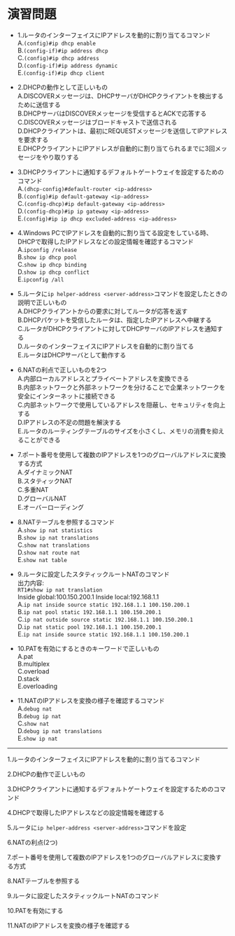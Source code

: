 # 演習問題
- 1.ルータのインターフェイスにIPアドレスを動的に割り当てるコマンド  
A.`(config)#ip dhcp enable`  
B.`(config-if)#ip address dhcp`  
C.`(config)#ip dhcp address`  
D.`(config-if)#ip address dynamic`  
E.`(config-if)#ip dhcp client`

- 2.DHCPの動作として正しいもの  
A.DISCOVERメッセージは、DHCPサーバがDHCPクライアントを検出するために送信する  
B.DHCPサーバはDISCOVERメッセージを受信するとACKで応答する  
C.DISCOVERメッセージはブロードキャストで送信される  
D.DHCPクライアントは、最初にREQUESTメッセージを送信してIPアドレスを要求する  
E.DHCPクライアントにIPアドレスが自動的に割り当てられるまでに3回メッセージをやり取りする

- 3.DHCPクライアントに通知するデフォルトゲートウェイを設定するためのコマンド  
A.`(dhcp-config)#default-router <ip-address>`  
B.`(config)#ip default-gateway <ip-address>`  
C.`(config-dhcp)#ip default-gateway <ip-address>`  
D.`(config-dhcp)#ip ip gateway <ip-address>`  
E.`(config)#ip ip dhcp excluded-address <ip-address>`

- 4.Windows PCでIPアドレスを自動的に割り当てる設定をしている時、DHCPで取得したIPアドレスなどの設定情報を確認するコマンド  
A.`ipconfig /release`  
B.`show ip dhcp pool`  
C.`show ip dhcp binding`  
D.`show ip dhcp conflict`  
E.`ipconfig /all`

- 5.ルータに`ip helper-address <server-address>`コマンドを設定したときの説明で正しいもの  
A.DHCPクライアントからの要求に対してルータが応答を返す  
B.DHCPパケットを受信したルータは、指定したIPアドレスへ中継する  
C.ルータがDHCPクライアントに対してDHCPサーバのIPアドレスを通知する  
D.ルータのインターフェイスにIPアドレスを自動的に割り当てる  
E.ルータはDHCPサーバとして動作する

- 6.NATの利点で正しいものを2つ  
A.内部ローカルアドレスとプライベートアドレスを変換できる  
B.内部ネットワークと外部ネットワークを分けることで企業ネットワークを安全にインターネットに接続できる  
C.内部ネットワークで使用しているアドレスを隠蔽し、セキュリティを向上する  
D.IPアドレスの不足の問題を解決する  
E.ルータのルーティングテーブルのサイズを小さくし、メモリの消費を抑えることができる

- 7.ポート番号を使用して複数のIPアドレスを1つのグローバルアドレスに変換する方式  
A.ダイナミックNAT  
B.スタティックNAT  
C.多重NAT  
D.グローバルNAT  
E.オーバーローディング

- 8.NATテーブルを参照するコマンド  
A.`show ip nat statistics`  
B.`show ip nat translations`  
C.`show nat translations`  
D.`show nat route nat`  
E.`show nat table`

- 9.ルータに設定したスタティックルートNATのコマンド  
出力内容:  
`RT1#show ip nat translation`  
Inside global:100.150.200.1 Inside local:192.168.1.1  
A.`ip nat inside source static 192.168.1.1 100.150.200.1`  
B.`ip nat pool static 192.168.1.1 100.150.200.1`  
C.`ip nat outside source static 192.168.1.1 100.150.200.1`  
D.`ip nat static pool 192.168.1.1 100.150.200.1`  
E.`ip nat inside source static 192.168.1.1 100.150.200.1`

- 10.PATを有効にするときのキーワードで正しいもの  
A.pat  
B.multiplex  
C.overload  
D.stack  
E.overloading

- 11.NATのIPアドレスを変換の様子を確認するコマンド  
A.`debug nat`  
B.`debug ip nat`  
C.`show nat`  
D.`debug ip nat translations`  
E.`show ip nat`

---
1.ルータのインターフェイスにIPアドレスを動的に割り当てるコマンド

2.DHCPの動作で正しいもの

3.DHCPクライアントに通知するデフォルトゲートウェイを設定するためのコマンド

4.DHCPで取得したIPアドレスなどの設定情報を確認する

5.ルータに`ip helper-address <server-address>`コマンドを設定

6.NATの利点(2つ)

7.ポート番号を使用して複数のIPアドレスを1つのグローバルアドレスに変換する方式

8.NATテーブルを参照する

9.ルータに設定したスタティックルートNATのコマンド

10.PATを有効にする

11.NATのIPアドレスを変換の様子を確認する
